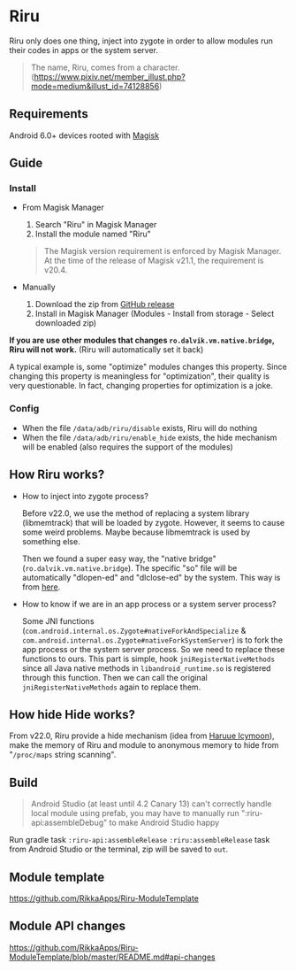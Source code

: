 # Riru

Riru only does one thing, inject into zygote in order to allow modules run their codes in apps or the system server.

> The name, Riru, comes from a character. (https://www.pixiv.net/member_illust.php?mode=medium&illust_id=74128856)

## Requirements

Android 6.0+ devices rooted with [Magisk](https://github.com/topjohnwu/Magisk)

## Guide

### Install

* From Magisk Manager

  1. Search "Riru" in Magisk Manager
  2. Install the module named "Riru"

  > The Magisk version requirement is enforced by Magisk Manager. At the time of the release of Magisk v21.1, the requirement is v20.4.

* Manually

  1. Download the zip from [GitHub release](https://github.com/RikkaApps/Riru/releases)
  2. Install in Magisk Manager (Modules - Install from storage - Select downloaded zip)

**If you are use other modules that changes `ro.dalvik.vm.native.bridge`, Riru will not work.** (Riru will automatically set it back)

A typical example is, some "optimize" modules changes this property. Since changing this property is meaningless for "optimization", their quality is very questionable. In fact, changing properties for optimization is a joke.

### Config

* When the file `/data/adb/riru/disable` exists, Riru will do nothing
* When the file `/data/adb/riru/enable_hide` exists, the hide mechanism will be enabled (also requires the support of the modules)

## How Riru works?

* How to inject into zygote process?

  Before v22.0, we use the method of replacing a system library (libmemtrack) that will be loaded by zygote. However, it seems to cause some weird problems. Maybe because libmemtrack is used by something else.

  Then we found a super easy way, the "native bridge" (`ro.dalvik.vm.native.bridge`). The specific "so" file will be automatically "dlopen-ed" and "dlclose-ed" by the system. This way is from [here](https://github.com/canyie/NbInjection).

* How to know if we are in an app process or a system server process?

  Some JNI functions (`com.android.internal.os.Zygote#nativeForkAndSpecialize` & `com.android.internal.os.Zygote#nativeForkSystemServer`) is to fork the app process or the system server process.
  So we need to replace these functions to ours. This part is simple, hook `jniRegisterNativeMethods` since all Java native methods in `libandroid_runtime.so` is registered through this function.
  Then we can call the original `jniRegisterNativeMethods` again to replace them.
  
## How hide Hide works?

From v22.0, Riru provide a hide mechanism (idea from [Haruue Icymoon](https://github.com/haruue)), make the memory of Riru and module to anonymous memory to hide from "`/proc/maps` string scanning".

## Build

> Android Studio (at least until 4.2 Canary 13) can't correctly handle local module using prefab, you may have to manually run ":riru-api:assembleDebug" to make Android Studio happy

Run gradle task `:riru-api:assembleRelease` `:riru:assembleRelease` task from Android Studio or the terminal, zip will be saved to `out`.

## Module template

https://github.com/RikkaApps/Riru-ModuleTemplate

## Module API changes

https://github.com/RikkaApps/Riru-ModuleTemplate/blob/master/README.md#api-changes